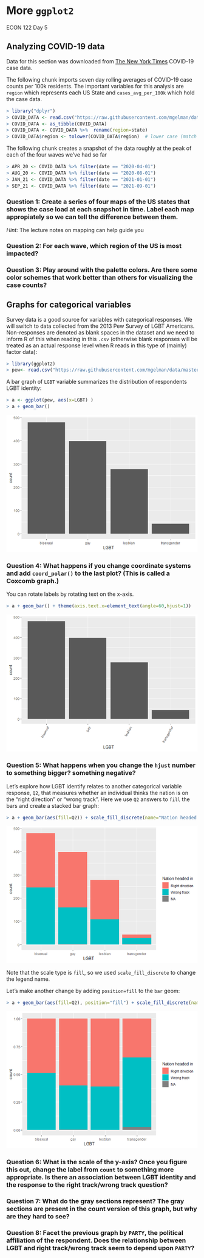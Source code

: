 More `ggplot2`
================
ECON 122
Day 5

## Analyzing COVID-19 data

Data for this section was downloaded from [The New York
Times](https://github.com/nytimes/covid-19-data/tree/master/rolling-averages)
COVID-19 case data.

The following chunk imports seven day rolling averages of COVID-19 case
counts per 100k residents. The important variables for this analysis are
`region` which represents each US State and `cases_avg_per_100k` which
hold the case data.

``` r
> library("dplyr")
> COVID_DATA <- read.csv("https://raw.githubusercontent.com/mgelman/data/master/us-states.csv")
> COVID_DATA <- as_tibble(COVID_DATA)
> COVID_DATA <- COVID_DATA %>%  rename(region=state)
> COVID_DATA$region <- tolower(COVID_DATA$region)  # lower case (match MainStates regions)
```

The following chunk creates a snapshot of the data roughly at the peak
of each of the four waves we’ve had so far

``` r
> APR_20 <- COVID_DATA %>% filter(date == "2020-04-01")
> AUG_20 <- COVID_DATA %>% filter(date == "2020-08-01")
> JAN_21 <- COVID_DATA %>% filter(date == "2021-01-01")
> SEP_21 <- COVID_DATA %>% filter(date == "2021-09-01")
```

### Question 1: Create a series of four maps of the US states that shows the case load at each snapshot in time. Label each map appropiately so we can tell the difference between them.

*Hint:* The lecture notes on mapping can help guide you

### Question 2: For each wave, which region of the US is most impacted?

### Question 3: Play around with the palette colors. Are there some color schemes that work better than others for visualizing the case counts?

## Graphs for categorical variables

Survey data is a good source for variables with categorical responses.
We will switch to data collected from the 2013 Pew Survey of LGBT
Americans. Non-responses are denoted as blank spaces in the dataset and
we need to inform R of this when reading in this `.csv` (otherwise blank
responses will be treated as an actual response level when R reads in
this type of (mainly) factor data):

``` r
> library(ggplot2)
> pew<- read.csv("https://raw.githubusercontent.com/mgelman/data/master/PewLGBT2013.csv", na.strings = c(NA," ","Refused"))
```

A bar graph of `LGBT` variable summarizes the distribution of
respondents LGBT identity:

``` r
> a <- ggplot(pew, aes(x=LGBT) )
> a + geom_bar() 
```

![](day5_ggplotActivity_2_files/figure-gfm/unnamed-chunk-4-1.png)<!-- -->

### Question 4: What happens if you change coordinate systems and add `coord_polar()` to the last plot? (This is called a Coxcomb graph.)

You can rotate labels by rotating text on the x-axis.

``` r
> a + geom_bar() + theme(axis.text.x=element_text(angle=60,hjust=1))
```

![](day5_ggplotActivity_2_files/figure-gfm/unnamed-chunk-5-1.png)<!-- -->

### Question 5: What happens when you change the `hjust` number to something bigger? something negative?

Let’s explore how LGBT identify relates to another categorical variable
response, `Q2`, that measures whether an individual thinks the nation is
on the “right direction” or “wrong track”. Here we use `Q2` answers to
`fill` the bars and create a stacked bar graph:

``` r
> a + geom_bar(aes(fill=Q2)) + scale_fill_discrete(name="Nation headed in")
```

![](day5_ggplotActivity_2_files/figure-gfm/unnamed-chunk-6-1.png)<!-- -->

Note that the scale type is `fill`, so we used `scale_fill_discrete` to
change the legend name.

Let’s make another change by adding `position=fill` to the `bar` geom:

``` r
> a + geom_bar(aes(fill=Q2), position="fill") + scale_fill_discrete(name="Nation headed in")
```

![](day5_ggplotActivity_2_files/figure-gfm/unnamed-chunk-7-1.png)<!-- -->

### Question 6: What is the scale of the y-axis? Once you figure this out, change the label from `count` to something more appropriate. Is there an association between LGBT identity and the response to the right track/wrong track question?

### Question 7: What do the gray sections represent? The gray sections are present in the count version of this graph, but why are they hard to see?

### Question 8: Facet the previous graph by `PARTY`, the political affiliation of the respondent. Does the relationship between LGBT and right track/wrong track seem to depend upon `PARTY`?
